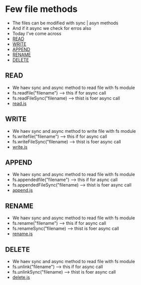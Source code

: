 # Few file methods
- The files can be modified with sync | asyn methods 
- And if it async we check for erros also
- Today I've come across 
- [READ](#READ)
- [WRITE](#WRITE)
- [APPEND](#APPEND)
- [RENAME](#RENAME)
- [DELETE](#DELETE)

## READ
- We haev sync and async method to read file with fs module
- fs.readfile("filename") --> this if for async call
- fs.readFileSync("filename) --> thist is foer async call
- [read.js](./read.js)


## WRITE
- We haev sync and async method to write file with fs module
- fs.writefile("filename") --> this if for async call
- fs.writeFileSync("filename) --> thist is foer async call
- [write.js](./write.js)

## APPEND
- We haev sync and async method to read file with fs module
- fs.appendedfile("filename") --> this if for async call
- fs.appendedFileSync("filename) --> thist is foer async call
- [append.js](./append.js)

## RENAME
- We haev sync and async method to read file with fs module
- fs.rename("filename") --> this if for async call
- fs.renameSync("filename) --> thist is foer async call
- [rename.js](./rename.js)

## DELETE
- We haev sync and async method to read file with fs module
- fs.unlink("filename") --> this if for async call
- fs.unlinkSync("filename) --> thist is foer async call
- [delete.js](./delete.js)
